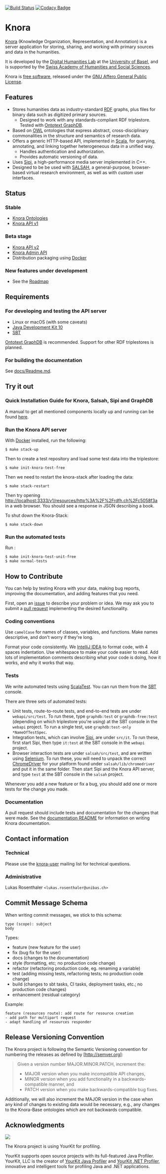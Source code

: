 [![Build Status](https://travis-ci.com/dasch-swiss/knora-api.svg?branch=develop)](https://travis-ci.org/dhlab-basel/Knora)
[![Codacy Badge](https://api.codacy.com/project/badge/Grade/7e7c734a37ef403a964345e29106b267)](https://app.codacy.com/app/dhlab-basel/Knora?utm_source=github.com&utm_medium=referral&utm_content=dhlab-basel/Knora&utm_campaign=Badge_Grade_Dashboard)
# Knora

[Knora](http://www.knora.org/) (Knowledge Organization, Representation, and Annotation) is a server
application for storing, sharing, and working with primary sources and data in the humanities.

It is developed by the [Digital Humanities Lab](http://www.dhlab.unibas.ch/) at the [University of Basel](https://www.unibas.ch/en.html), and is supported by the [Swiss Academy of Humanities and Social Sciences](http://www.sagw.ch/en/sagw.html).

Knora is [free software](http://www.gnu.org/philosophy/free-sw.en.html), released under the [GNU Affero General Public License](http://www.gnu.org/licenses/agpl-3.0.en.html).

## Features

* Stores humanities data as industry-standard [RDF](http://www.w3.org/TR/2014/NOTE-rdf11-primer-20140624/) graphs, plus files for binary data such as digitized primary sources.
    * Designed to work with any standards-compliant RDF triplestore. Tested with [Ontotext GraphDB](http://ontotext.com/products/graphdb/).
* Based on [OWL](http://www.w3.org/TR/2012/REC-owl2-primer-20121211/) ontologies that express abstract, cross-disciplinary commonalities in the structure and semantics of research data.
* Offers a generic HTTP-based API, implemented in [Scala](http://www.scala-lang.org/), for querying, annotating, and linking together heterogeneous data in a unified way.
    * Handles authentication and authorization.
    * Provides automatic versioning of data.
* Uses [Sipi](http://www.sipi.io/), a high-performance media server implemented in C++.
* Designed to be be used with [SALSAH](https://dhlab-basel.github.io/Salsah/), a general-purpose, browser-based virtual research environment,
  as well as with custom user interfaces.

## Status

### Stable

* [Knora Ontologies](https://docs.knora.org/paradox/02-knora-ontologies/index.html)
* [Knora API v1](https://docs.knora.org/paradox/03-apis/api-v1/index.html)

### Beta stage

* [Knora API v2](https://docs.knora.org/paradox/03-apis/api-v2/index.html)
* [Knora Admin API](https://docs.knora.org/paradox/03-apis/api-admin/index.html)
* Distribution packaging using [Docker](https://www.docker.com/)

### New features under development

* See the [Roadmap](https://github.com/dhlab-basel/Knora/wiki/Roadmap)

## Requirements

### For developing and testing the API server

* Linux or macOS (with some caveats)
* [Java Development Kit 10](http://www.oracle.com/technetwork/java/javase/downloads/jdk10-downloads-4416644.html)
* [SBT](http://www.scala-sbt.org/)

[Ontotext GraphDB](http://ontotext.com/products/graphdb/) is recommended. Support for
other RDF triplestores is planned.

### For building the documentation

See [docs/Readme.md](docs/Readme.md).

## Try it out

### Quick Installation Guide for Knora, Salsah, Sipi and GraphDB
A manual to get all mentioned components locally up and running can be found [here](https://github.com/dhlab-basel/Knora/wiki/Quick-Installation-Guide-for-Knora,-Salsah,-Sipi-and-GraphDB).

### Run the Knora API server

With [Docker](https://www.docker.com/) installed, run the following:

```
$ make stack-up
```

Then to create a test repository and load some test data into the triplestore:

```
$ make init-knora-test-free
```

Then we need to restart the knora-stack after loading the data:

```
$ make stack-restart
```

Then try opening [http://localhost:3333/v1/resources/http%3A%2F%2Frdfh.ch%2Fc5058f3a](http://localhost:3333/v1/resources/http%3A%2F%2Frdfh.ch%2Fc5058f3a) in a web browser. You should see a response in JSON describing a book.

To shut down the Knora-Stack:

```
$ make stack-down
```

### Run the automated tests

Run :

```
$ make init-knora-test-unit-free
$ make normal-tests
```

## How to Contribute

You can help by testing Knora with your data, making bug reports, improving the documentation, and adding features that you need.

First, open an [issue](https://github.com/dhlab-basel/Knora/issues) to describe your problem or idea. We may ask you to submit a [pull request](https://help.github.com/articles/about-pull-requests/) implementing the desired functionality.

### Coding conventions

Use `camelCase` for names of classes, variables, and functions. Make names descriptive, and don't worry if they're long.

Format your code consistently. We [IntelliJ IDEA](https://www.jetbrains.com/idea/) to format code, with 4 spaces indentation. Use whitespace to make your code easier to read. Add lots of implementation comments describing what your code is doing, how it works, and why it works that way.

### Tests

We write automated tests using [ScalaTest](http://www.scalatest.org/). You can run them from the [SBT](http://www.scala-sbt.org/) console.

There are three sets of automated tests:

* Unit tests, route-to-route tests, and end-to-end tests are under `webapi/src/test`. To run these, type `graphdb:test` or `graphdb-free:test` (depending on which triplestore you're using) at the SBT console in the `webapi` project. To run a single test, use `graphdb:test-only *NameOfTestSpec`.
* Integration tests, which can involve [Sipi](https://github.com/dhlab-basel/Sipi), are under `src/it`. To run these, first start Sipi, then type `it:test` at the SBT console in the `webapi` project.
* Browser interaction tests are under `salsah/src/test`, and are written using [Selenium](http://www.seleniumhq.org/). To run these, you will need to unpack the correct [ChromeDriver](https://sites.google.com/a/chromium.org/chromedriver/) for your platform found under `salsah/lib/chromedriver` and put it in the same folder. Then start Sipi and the Knora API server, and type `test` at the SBT console in the `salsah` project.

Whenever you add a new feature or fix a bug, you should add one or more tests for the change you made.

### Documentation

A pull request should include tests and documentation for the changes that were made. See the [documentation README](https://github.com/dhlab-basel/Knora/blob/develop/docs/Readme.md) for information on writing Knora documentation.

## Contact information

### Technical

Please use the [knora-user](https://www.maillist.unibas.ch/mailman/listinfo/knora-user) mailing list for technical questions.

### Administrative

Lukas Rosenthaler `<lukas.rosenthaler@unibas.ch>`

## Commit Message Schema

When writing commit messages, we stick to this schema:

```
type (scope): subject
body
```

Types:

- feature (new feature for the user)
- fix (bug fix for the user)
- docs (changes to the documentation)
- style (formatting, etc; no production code change)
- refactor (refactoring production code, eg. renaming a variable)
- test (adding missing tests, refactoring tests; no production code change)
- build (changes to sbt tasks, CI tasks, deployment tasks, etc.; no production code changes)
- enhancement (residual category)

Example:

```
feature (resources route): add route for resource creation
- add path for multipart request
- adapt handling of resources responder

```

## Release Versioning Convention

The Knora project is following the Semantic Versioning convention for numbering the releases
as defined by [http://semver.org]:

> Given a version number MAJOR.MINOR.PATCH, increment the:
>
> * MAJOR version when you make incompatible API changes,
> * MINOR version when you add functionality in a backwards-compatible manner, and
> * PATCH version when you make backwards-compatible bug fixes.

Additionally, we will also increment the MAJOR version in the case when any kind of changes to existing
data would be necessary, e.g., any changes to the Knora-Base ontologies which are not backwards compatible.

## Acknowledgments

![](https://www.yourkit.com/images/yklogo.png)

The Knora project is using YourKit for profiling.

YourKit supports open source projects with its full-featured Java Profiler.
YourKit, LLC is the creator of <a href="https://www.yourkit.com/java/profiler/">YourKit Java Profiler</a>
and <a href="https://www.yourkit.com/.net/profiler/">YourKit .NET Profiler</a>,
innovative and intelligent tools for profiling Java and .NET applications.
